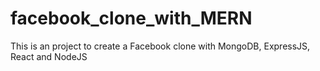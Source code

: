 # facebook_clone_with_MERN
This is an project to create a Facebook clone with MongoDB, ExpressJS, React and NodeJS

